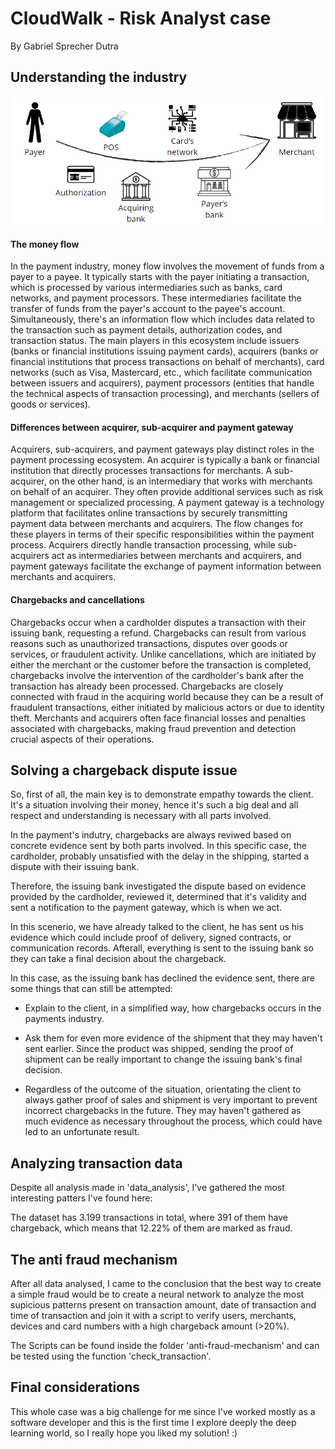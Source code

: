 # CloudWalk - Risk Analyst case

By Gabriel Sprecher Dutra

## Understanding the industry

<p align="center">
  <img src="./assets/money_flow.png" width="600" alt="Money flow" />
</p>

#### The money flow
In the payment industry, money flow involves the movement of funds from a payer to a payee. It typically starts with the payer initiating a transaction, which is processed by various intermediaries such as banks, card networks, and payment processors. These intermediaries facilitate the transfer of funds from the payer's account to the payee's account. Simultaneously, there's an information flow which includes data related to the transaction such as payment details, authorization codes, and transaction status. The main players in this ecosystem include issuers (banks or financial institutions issuing payment cards), acquirers (banks or financial institutions that process transactions on behalf of merchants), card networks (such as Visa, Mastercard, etc., which facilitate communication between issuers and acquirers), payment processors (entities that handle the technical aspects of transaction processing), and merchants (sellers of goods or services).

#### Differences between acquirer, sub-acquirer and payment gateway
Acquirers, sub-acquirers, and payment gateways play distinct roles in the payment processing ecosystem. An acquirer is typically a bank or financial institution that directly processes transactions for merchants. A sub-acquirer, on the other hand, is an intermediary that works with merchants on behalf of an acquirer. They often provide additional services such as risk management or specialized processing. A payment gateway is a technology platform that facilitates online transactions by securely transmitting payment data between merchants and acquirers. The flow changes for these players in terms of their specific responsibilities within the payment process. Acquirers directly handle transaction processing, while sub-acquirers act as intermediaries between merchants and acquirers, and payment gateways facilitate the exchange of payment information between merchants and acquirers.

#### Chargebacks and cancellations
Chargebacks occur when a cardholder disputes a transaction with their issuing bank, requesting a refund. Chargebacks can result from various reasons such as unauthorized transactions, disputes over goods or services, or fraudulent activity. Unlike cancellations, which are initiated by either the merchant or the customer before the transaction is completed, chargebacks involve the intervention of the cardholder's bank after the transaction has already been processed. Chargebacks are closely connected with fraud in the acquiring world because they can be a result of fraudulent transactions, either initiated by malicious actors or due to identity theft. Merchants and acquirers often face financial losses and penalties associated with chargebacks, making fraud prevention and detection crucial aspects of their operations.

## Solving a chargeback dispute issue

So, first of all, the main key is to demonstrate empathy towards the client. It's a situation involving their money, hence it's such a big deal and all respect and understanding is necessary with all parts involved.

In the payment's indutry, chargebacks are always reviwed based on concrete evidence sent by both parts involved. In this specific case, the cardholder, probably unsatisfied with the delay in the shipping, started a dispute with their issuing bank.

Therefore, the issuing bank investigated the dispute based on evidence provided by the cardholder, reviewed it, determined that it's validity and sent a notification to the payment gateway, which is when we act.

In this scenerio, we have already talked to the client, he has sent us his evidence which could include proof of delivery, signed contracts, or communication records. Afterall, everything is sent to the issuing bank so they can take a final decision about the chargeback.

In this case, as the issuing bank has declined the evidence sent, there are some things that can still be attempted:

- Explain to the client, in a simplified way, how chargebacks occurs in the payments industry. 

- Ask them for even more evidence of the shipment that they may haven't sent earlier. Since the product was shipped, sending the proof of shipment can be really important to change the issuing bank's final decision.

- Regardless of the outcome of the situation, orientating the client to always gather proof of sales and shipment is very important to prevent incorrect chargebacks in the future. They may haven't gathered as much evidence as necessary throughout the process, which could have led to an unfortunate result.

## Analyzing transaction data
Despite all analysis made in 'data_analysis', I've gathered the most interesting patters I've found here:

The dataset has 3.199 transactions in total, where 391 of them have chargeback, which means that 12.22% of them are marked as fraud.

####

## The anti fraud mechanism

After all data analysed, I came to the conclusion that the best way to create a simple fraud would be to create a neural network to analyze the most supicious patterns present on transaction amount, date of transaction and time of transaction and join it with a script to verify users, merchants, devices and card numbers with a high chargeback amount (>20%).

The Scripts can be found inside the folder 'anti-fraud-mechanism' and can be tested using the function 'check_transaction'. 

## Final considerations

This whole case was a big challenge for me since I've worked mostly as a software developer and this is the first time I explore deeply the deep learning world, so I really hope you liked my solution! :)